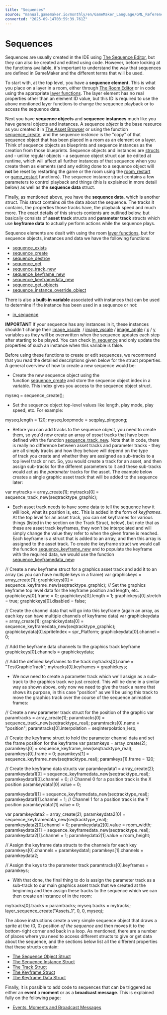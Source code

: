 ```yaml
---
title: "Sequences"
source: "manual.gamemaker.io/monthly/en/GameMaker_Language/GML_Reference/Asset_Management/Sequences/Sequences.htm"
converted: "2025-09-14T03:59:39.761Z"
---
```


# Sequences

Sequences are usually created in the IDE using [The Sequence Editor](../../../../The_Asset_Editors/Sequences.md), but they can also be created and edited using code. However, before looking at the functions available, it's important to understand the way that sequences are defined in GameMaker and the different terms that will be used.

To start with, at the top level, you have a **sequence element**. This is what you place on a layer in a room, either through [The Room Editor](../../../../The_Asset_Editors/Rooms.md) or in code using the appropriate [layer functions](../Rooms/Sequence_Layers/Sequence_Layers.md). The layer element has no real properties other than an element ID value, but this ID is required to use the above mentioned layer functions to change the sequence playback or to access the sequence data.

Next you have **sequence objects** and **sequence instances** much like you have general objects and instances. A sequence _object_ is the base resource as you created it in [The Asset Browser](../../../../Introduction/The_Asset_Browser.md) or using the function [sequence\_create](sequence_create.md), and the sequence _instance_ is the "copy" of that sequence object that has been placed in a room as an element on a layer. Think of sequence objects as blueprints and sequence instances as the creation from those blueprints. Sequence objects and instances are [structs](../../../GML_Overview/Structs.md) and - unlike regular objects - a sequence object struct can be edited at runtime, which will affect all further instances of that sequence when you create them as elements (and any editing done to a sequence object will **not** be reset by restarting the game or the room using the [room\_restart](../Rooms/room_restart.md) or [game\_restart](../../General_Game_Control/game_restart.md) functions). The sequence instance struct contains a few parameters to control playback and things (this is explained in more detail below) as well as the **sequence data** struct.

Finally, as mentioned above, you have the **sequence data**, which is another struct. This struct contains _all_ the data about the sequence. The tracks it contains, the properties those tracks have, the playback speed and much more. The exact details of this structs contents are outlined below, but basically consists of **asset track** structs and **parameter track** structs which use **keyframe data** to actually perform actions while the sequence plays.

Sequence elements are dealt with using the room [layer functions](../Rooms/Sequence_Layers/Sequence_Layers.md), but for sequence objects, instances and data we have the following functions:

-   [sequence\_exists](sequence_exists.md)
-   [sequence\_create](sequence_create.md)
-   [sequence\_destroy](sequence_destroy.md)
-   [sequence\_get](sequence_get.md)
-   [sequence\_track\_new](sequence_track_new.md)
-   [sequence\_keyframe\_new](sequence_keyframe_new.md)
-   [sequence\_keyframedata\_new](sequence_keyframedata_new.md)
-   [sequence\_get\_objects](sequence_get_objects.md)
-   [sequence\_instance\_override\_object](sequence_instance_override_object.md)

There is also a **built-in variable** associated with instances that can be used to determine if the instance has been used in a sequence or not:

-   [in\_sequence](in_sequence.md)

**IMPORTANT** If your sequence has any instances in it, these instances shouldn't change their [image\_xscale](../Sprites/Sprite_Instance_Variables/image_xscale.md)  / [image\_yscale](../Sprites/Sprite_Instance_Variables/image_yscale.md) / [image\_angle](../Sprites/Sprite_Instance_Variables/image_angle.md) / [x](../Instances/Instance_Variables/x.md) / [y](../Instances/Instance_Variables/y.md) variables as they will be overwritten when the sequence updates each step after starting to be played. You can check [in\_sequence](in_sequence.md) and only update the properties of such an instance when this variable is false.

Before using these functions to create or edit sequences, we recommend that you read the detailed descriptions given below for the struct properties. A general overview of how to create a new sequence would be:

-   Create the new sequence object using the function [sequence\_create](sequence_create.md) and store the sequence object index in a variable. This index gives you access to the sequence object struct.

myseq = sequence\_create();

-   Set the sequence object top-level values like length, play mode, play speed, etc. For example:

myseq.length = 120;
myseq.loopmode = seqplay\_pingpong;

-   Before you can add tracks to the sequence object, you need to create them, so you'd now create an array of _asset_ tracks that have been defined with the function [sequence\_track\_new](sequence_track_new.md). Note that in code, there is really no difference between asset tracks and parameter tracks - they are all simply tracks and how they behave will depend on the type of track you create and whether they are assigned as sub-tracks to a top level track or not. So, you would create a track for an asset, and then assign sub-tracks for the different parameters to it and these sub-tracks would act as the _parameter_ tracks for the asset. The example below creates a single graphic asset track that will be added to the sequence later:

var mytracks = array\_create(1);
mytracks\[0\] = sequence\_track\_new(seqtracktype\_graphic);

-   Each asset track needs to have some data to tell the sequence how it will look, what its position is, etc. This is added in the form of _keyframes_. At the top level for an asset track, you can set keyframes for various things (listed in the section on the Track Struct, below), but note that as these are asset track keyframes, they won't be interpolated and will simply change the value they refer to when the given frame is reached. Each keyframe is a struct that is added to an array, and then this array is assigned to the asset track. To create the keyframe struct we would call the function [sequence\_keyframe\_new](sequence_keyframe_new.md) and to populate the keyframe with the required data, we would use the function [sequence\_keyframedata\_new](sequence_keyframedata_new.md):

// Create a new keyframe struct for a graphics asset track and add it to an array (as you can have multiple keys in a frame)
var graphickeys = array\_create(1);
graphickeys\[0\] = sequence\_keyframe\_new(seqtracktype\_graphic);
// Set the graphics keyframe top level data for the keyframe position and length, etc.
graphickeys\[0\].frame = 0;
graphickeys\[0\].length = 1;
graphickeys\[0\].stretch = true;
graphickeys\[0\].disabled = false;

// Create the channel data that will go into this keyframe (again an array, as each key can have multiple channels of keyframe data)
var graphickeydata = array\_create(1);
graphickeydata\[0\] = sequence\_keyframedata\_new(seqtracktype\_graphic);
graphickeydata\[0\].spriteIndex = spr\_Platform;
graphickeydata\[0\].channel = 0;

// Add the keyframe data channels to the graphics track keyframe
graphickeys\[0\].channels = graphickeydata;

// Add the definied keyframes to the track
mytracks\[0\].name = "TestGraphicTrack";
mytracks\[0\].keyframes = graphickeys;

-   We now need to create a parameter track which we'll assign as a sub-track to the graphics track we just created. This will be done in a similar way as shown above, only now we need to give the track a name that shows its purpose, in this case "position" as we'll be using this track to move the graphics track over the course of the sequence animation frames:

// Create a new parameter track struct for the position of the graphic
var paramtracks = array\_create(1);
paramtracks\[0\] = sequence\_track\_new(seqtracktype\_real);
paramtracks\[0\].name = "position";
paramtracks\[0\].interpolation = seqinterpolation\_lerp;

// Create the keyframe struct to hold the parameter channel data and set the frame position for the keyframe
var paramkeys = array\_create(2);
paramkeys\[0\] = sequence\_keyframe\_new(seqtracktype\_real);
paramkeys\[0\].frame = 0;
paramkeys\[1\] = sequence\_keyframe\_new(seqtracktype\_real);
paramkeys\[1\].frame = 120;

// Create the keyframe data structs
var paramkeydata1 = array\_create(2);
paramkeydata1\[0\] = sequence\_keyframedata\_new(seqtracktype\_real);
paramkeydata1\[0\].channel = 0; // Channel 0 for a position track is the X position
paramkeydata1\[0\].value = 0;

paramkeydata1\[1\] = sequence\_keyframedata\_new(seqtracktype\_real);
paramkeydata1\[1\].channel = 1; // Channel 1 for a position track is the Y position
paramkeydata1\[1\].value = 0;

var paramkeydata2 = array\_create(2);
paramkeydata2\[0\] = sequence\_keyframedata\_new(seqtracktype\_real);
paramkeydata2\[0\].channel = 0;
paramkeydata2\[0\].value = room\_width;
paramkeydata2\[1\] = sequence\_keyframedata\_new(seqtracktype\_real);
paramkeydata2\[1\].channel = 1;
paramkeydata2\[1\].value = room\_height;

// Assign the keyframe data structs to the channels for each key
paramkeys\[0\].channels = paramkeydata1;
paramkeys\[1\].channels = paramkeydata2;

// Assign the keys to the parameter track
paramtracks\[0\].keyframes = paramkeys;

-   With that done, the final thing to do is assign the parameter track as a sub-track to our main graphics asset track that we created at the beginning and then assign these tracks to the sequence which we can then create an instance of in the room:

mytracks\[0\].tracks = paramtracks;
myseq.tracks = mytracks;
layer\_sequence\_create("Assets\_1", 0, 0, myseq);

The above instructions create a very simple sequence object that draws a sprite at the (0, 0) position _of the sequence_ and then moves it to the bottom-right corner and back in a loop. As mentioned, there are a number of places where you need to access different structs to give or get data about the sequence, and the sections below list all the different properties that these structs contain:

-   [The Sequence Object Struct](Sequence_Structs/The_Sequence_Object_Struct.md)
-   [The Sequence Instance Struct](Sequence_Structs/The_Sequence_Instance_Struct.md)
-   [The Track Struct](Sequence_Structs/The_Track_Struct.md)
-   [The Keyframe Struct](Sequence_Structs/The_Keyframe_Struct.md)
-   [The Keyframe Data Struct](Sequence_Structs/The_Keyframe_Data_Struct.md)

Finally, it is possible to add code to sequences that can be triggered as either an **event** a **moment** or as a **broadcast message**. This is explained fully on the following page:

-   [Events, Moments and Broadcast Messages](Sequence_Events_Moments_Broadcast.md)